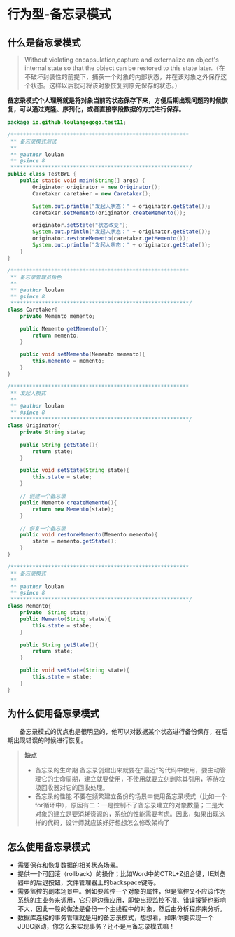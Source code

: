# 行为型-备忘录模式

## 什么是备忘录模式

> Without violating encapsulation,capture and externalize an object's internal state so that the object can be restored to this state later.（在不破坏封装性的前提下，捕获一个对象的内部状态，并在该对象之外保存这个状态。这样以后就可将该对象恢复到原先保存的状态。）



**备忘录模式个人理解就是将对象当前的状态保存下来，方便后期出现问题的时候恢复，可以通过克隆、序列化，或者直接字段数据的方式进行保存。**



```java
package io.github.loulangogogo.test11;

/*********************************************************
 ** 备忘录模式测试
 **
 ** @author loulan
 ** @since 8
 *********************************************************/
public class TestBWL {
    public static void main(String[] args) {
        Originator originator = new Originator();
        Caretaker caretaker = new Caretaker();

        System.out.println("发起人状态：" + originator.getState());
        caretaker.setMemento(originator.createMemento());

        originator.setState("状态改变");
        System.out.println("发起人状态：" + originator.getState());
        originator.restoreMemento(caretaker.getMemento());
        System.out.println("发起人状态：" + originator.getState());
    }
}

/*********************************************************
 ** 备忘录管理员角色
 **
 ** @author loulan
 ** @since 8
 *********************************************************/
class Caretaker{
    private Memento memento;

    public Memento getMemento(){
        return memento;
    }

    public void setMemento(Memento memento){
        this.memento = memento;
    }
}

/*********************************************************
 ** 发起人模式
 **
 ** @author loulan
 ** @since 8
 *********************************************************/
class Originator{
    private String state;

    public String getState(){
        return state;
    }

    public void setState(String state){
        this.state = state;
    }

    // 创建一个备忘录
    public Memento createMemento(){
        return new Memento(state);
    }

    // 恢复一个备忘录
    public void restoreMemento(Memento memento){
        state = memento.getState();
    }
}

/*********************************************************
 ** 备忘录模式
 **
 ** @author loulan
 ** @since 8
 *********************************************************/
class Memento{
    private  String state;
    public Memento(String state){
        this.state = state;
    }

    public String getState(){
        return state;
    }

    public void setState(String state){
        this.state = state;
    }
}
```





## 为什么使用备忘录模式

&emsp;&emsp;备忘录模式的优点也是很明显的，他可以对数据某个状态进行备份保存，在后期出现错误的时候进行恢复。



> **缺点**
>
> - 备忘录的生命期
>   备忘录创建出来就要在“最近”的代码中使用，要主动管理它的生命周期，建立就要使用，不使用就要立刻删除其引用，等待垃圾回收器对它的回收处理。
> - 备忘录的性能
>   不要在频繁建立备份的场景中使用备忘录模式（比如一个for循环中），原因有二：一是控制不了备忘录建立的对象数量；二是大对象的建立是要消耗资源的，系统的性能需要考虑。因此，如果出现这样的代码，设计师就应该好好想想怎么修改架构了



## 怎么使用备忘录模式

- 需要保存和恢复数据的相关状态场景。
- 提供一个可回滚（rollback）的操作；比如Word中的CTRL+Z组合键，IE浏览器中的后退按钮，文件管理器上的backspace键等。
- 需要监控的副本场景中。例如要监控一个对象的属性，但是监控又不应该作为系统的主业务来调用，它只是边缘应用，即使出现监控不准、错误报警也影响不大，因此一般的做法是备份一个主线程中的对象，然后由分析程序来分析。
- 数据库连接的事务管理就是用的备忘录模式，想想看，如果你要实现一个JDBC驱动，你怎么来实现事务？还不是用备忘录模式嘛！